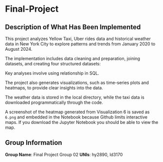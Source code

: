 # Final-Project


## Description of What Has Been Implemented
This project analyzes Yellow Taxi,  Uber rides data and historical weather data in New York City to 
explore patterns and trends from January 2020 to August 2024. 

The implementation includes data cleaning and preparation, joining datasets, and creating four structured datasets: 

Key analyses involve using relationship in SQL. 

The project also generates visualizations, such as time-series plots and heatmaps, to provide clear insights into the data.

The weather data is stored in the local directory, while the taxi data is downloaded programmatically through the code.

A screenshot of the heatmap generated from Visualization 6 is saved as `6.png` and embedded in the Notebook because Github 
limits interactive maps. If you download the Jupyter Notebook you should be able to view the map.

## Group Information
**Group Name**: Final Project Group 02
**UNIs**: hy2890, ld3170


